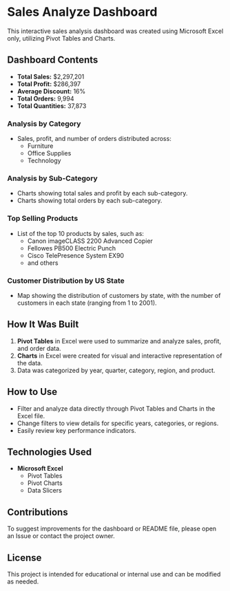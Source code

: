 # Sales Analyze Dashboard

This interactive sales analysis dashboard was created using Microsoft Excel only, utilizing Pivot Tables and Charts.

## Dashboard Contents

- **Total Sales:** $2,297,201
- **Total Profit:** $286,397
- **Average Discount:** 16%
- **Total Orders:** 9,994
- **Total Quantities:** 37,873

### Analysis by Category

- Sales, profit, and number of orders distributed across:
  - Furniture
  - Office Supplies
  - Technology

### Analysis by Sub-Category

- Charts showing total sales and profit by each sub-category.
- Charts showing total orders by each sub-category.

### Top Selling Products

- List of the top 10 products by sales, such as:
  - Canon imageCLASS 2200 Advanced Copier  
  - Fellowes PB500 Electric Punch  
  - Cisco TelePresence System EX90  
  - and others

### Customer Distribution by US State

- Map showing the distribution of customers by state, with the number of customers in each state (ranging from 1 to 2001).

## How It Was Built

1. **Pivot Tables** in Excel were used to summarize and analyze sales, profit, and order data.
2. **Charts** in Excel were created for visual and interactive representation of the data.
3. Data was categorized by year, quarter, category, region, and product.

## How to Use

- Filter and analyze data directly through Pivot Tables and Charts in the Excel file.
- Change filters to view details for specific years, categories, or regions.
- Easily review key performance indicators.

## Technologies Used

- **Microsoft Excel**
  - Pivot Tables
  - Pivot Charts
  - Data Slicers

## Contributions

To suggest improvements for the dashboard or README file, please open an Issue or contact the project owner.

## License

This project is intended for educational or internal use and can be modified as needed.
